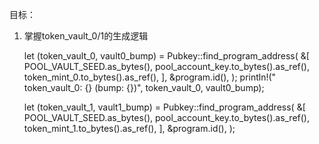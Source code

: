 目标：
1. 掌握token_vault_0/1的生成逻辑

    let (token_vault_0, vault0_bump) = Pubkey::find_program_address(
        &[
            POOL_VAULT_SEED.as_bytes(),
            pool_account_key.to_bytes().as_ref(),
            token_mint_0.to_bytes().as_ref(),
        ],
        &program.id(),
    );
    println!("  token_vault_0: {} (bump: {})", token_vault_0, vault0_bump);
    
    let (token_vault_1, vault1_bump) = Pubkey::find_program_address(
        &[
            POOL_VAULT_SEED.as_bytes(),
            pool_account_key.to_bytes().as_ref(),
            token_mint_1.to_bytes().as_ref(),
        ],
        &program.id(),
    );